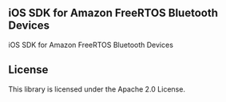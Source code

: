## iOS SDK for Amazon FreeRTOS Bluetooth Devices

iOS SDK for Amazon FreeRTOS Bluetooth Devices

## License

This library is licensed under the Apache 2.0 License. 
